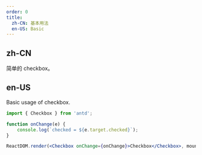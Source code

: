 ```yaml
---
order: 0
title:
  zh-CN: 基本用法
  en-US: Basic
---
```


## zh-CN

简单的 checkbox。

## en-US

Basic usage of checkbox.

```jsx
import { Checkbox } from 'antd';

function onChange(e) {
	console.log(`checked = ${e.target.checked}`);
}

ReactDOM.render(<Checkbox onChange={onChange}>Checkbox</Checkbox>, mountNode);
```
